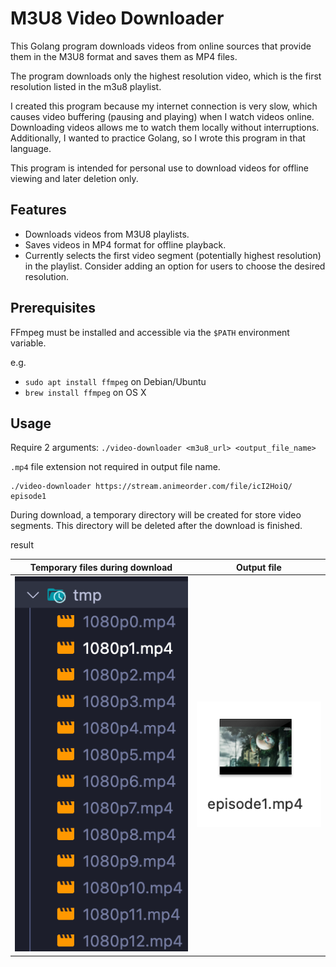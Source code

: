 # M3U8 Video Downloader

This Golang program downloads videos from online sources that provide them in the M3U8 format and saves them as MP4 files.

The program downloads only the highest resolution video, which is the first resolution listed in the m3u8 playlist.

I created this program because my internet connection is very slow, which causes video buffering (pausing and playing) when I watch videos online. Downloading videos allows me to watch them locally without interruptions. Additionally, I wanted to practice Golang, so I wrote this program in that language.

This program is intended for personal use to download videos for offline viewing and later deletion only.

## Features

- Downloads videos from M3U8 playlists.
- Saves videos in MP4 format for offline playback.
- Currently selects the first video segment (potentially highest resolution) in the playlist. Consider adding an option for users to choose the desired resolution.

## Prerequisites

FFmpeg must be installed and accessible via the `$PATH` environment variable.

e.g.

- `sudo apt install ffmpeg` on Debian/Ubuntu
- `brew install ffmpeg` on OS X

## Usage

Require 2 arguments: `./video-downloader <m3u8_url> <output_file_name>`

`.mp4` file extension not required in output file name.

```shell
./video-downloader https://stream.animeorder.com/file/icI2HoiQ/ episode1    
```

During download, a temporary directory will be created for store video segments. This directory will be deleted after the download is finished.

result

| Temporary files during download   | Output file      |
|-----------------------------------|------------------|
| ![temporary directory](./screenshots/temporary-dir.png) | ![output file](./screenshots/output-file.png) |
